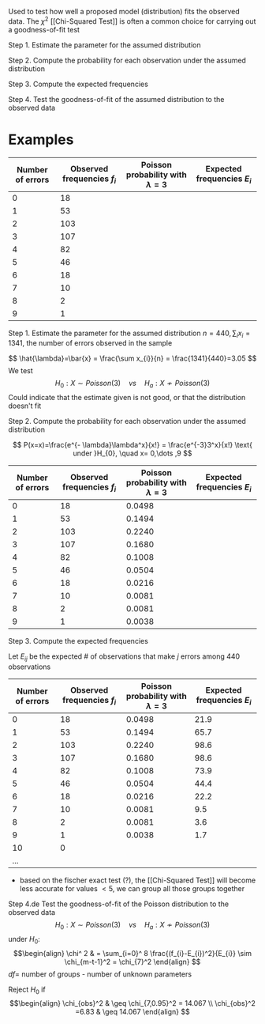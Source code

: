Used to test how well a proposed model (distribution) fits the observed data. The $\chi^2$ [[Chi-Squared Test]] is often a common choice for carrying out a goodness-of-fit test

Step 1. Estimate the parameter for the assumed distribution

Step 2. Compute the probability for each observation under the assumed distribution

Step 3. Compute the expected frequencies

Step 4. Test the goodness-of-fit of the assumed distribution to the observed data
# Examples

| Number of errors | Observed frequencies $f_i$ | Poisson probability with $\lambda = 3$ | Expected frequencies $E_i$ |
|------------------|---------------------------|-----------------------------------------|----------------------------|
| 0               | 18                          |                                         |                            |
| 1               | 53                          |                                         |                            |
| 2               | 103                         |                                         |                            |
| 3               | 107                         |                                         |                            |
| 4               | 82                          |                                         |                            |
| 5               | 46                          |                                         |                            |
| 6               | 18                          |                                         |                            |
| 7               | 10                          |                                         |                            |
| 8               | 2                           |                                         |                            |
| 9               | 1                           |                                         |                            |

Step 1. Estimate the parameter for the assumed distribution
$n=440, \sum_{i}x_{i}=1341$, the number of errors observed in the sample

$$
\hat{\lambda}=\bar{x} = \frac{\sum x_{i}}{n} = \frac{1341}{440}=3.05
$$
We test
$$
H_{0}:X\sim Poisson(3) \quad vs \quad H_{a}:X \nsim Poisson(3)
$$
Could indicate that the estimate given is not good, or that the distribution doesn't fit

Step 2. Compute the probability for each observation under the assumed distribution

$$
P(x=x)=\frac{e^{- \lambda}\lambda^x}{x!} = \frac{e^{-3}3^x}{x!} \text{ under }H_{0}, \quad x= 0,\dots ,9
$$

| Number of errors | Observed frequencies $f_i$ | Poisson probability with $\lambda = 3$ | Expected frequencies $E_i$ |
| ---------------- | -------------------------- | -------------------------------------- | -------------------------- |
| 0                | 18                         | 0.0498                                 |                            |
| 1                | 53                         | 0.1494                                 |                            |
| 2                | 103                        | 0.2240                                 |                            |
| 3                | 107                        | 0.1680                                 |                            |
| 4                | 82                         | 0.1008                                 |                            |
| 5                | 46                         | 0.0504                                 |                            |
| 6                | 18                         | 0.0216                                 |                            |
| 7                | 10                         | 0.0081                                 |                            |
| 8                | 2                          | 0.0081                                 |                            |
| 9                | 1                          | 0.0038                                 |                            |

Step 3. Compute the expected frequencies

Let $E_{ij}$ be the expected # of observations that make $j$ errors among 440 observations

| Number of errors | Observed frequencies $f_i$ | Poisson probability with $\lambda = 3$ | Expected frequencies $E_i$ |
| ---------------- | -------------------------- | -------------------------------------- | -------------------------- |
| 0                | 18                         | 0.0498                                 | 21.9                       |
| 1                | 53                         | 0.1494                                 | 65.7                       |
| 2                | 103                        | 0.2240                                 | 98.6                       |
| 3                | 107                        | 0.1680                                 | 98.6                       |
| 4                | 82                         | 0.1008                                 | 73.9                       |
| 5                | 46                         | 0.0504                                 | 44.4                       |
| 6                | 18                         | 0.0216                                 | 22.2                       |
| 7                | 10                         | 0.0081                                 | 9.5                        |
| 8                | 2                          | 0.0081                                 | 3.6                        |
| 9                | 1                          | 0.0038                                 | 1.7                        |
| 10               | 0                          |                                        |                            |
| ...              |                            |                                        |                            |

- based on the fischer exact test (?), the [[Chi-Squared Test]] will become less accurate for values $<5$, we can group all those groups together

 Step 4.de
 Test the goodness-of-fit of the Poisson distribution to the observed data
$$
H_{0}:X\sim Poisson (3) \quad vs\quad H_{a}: X\nsim Poisson(3)
$$
under $H_{0}:$
$$\begin{align}
\chi^ 2 &  =  \sum_{i=0}^ 8 \frac{(f_{i}-E_{i})^2}{E_{i}} \sim \chi_{m-t-1}^2 = \chi_{7}^2 
\end{align}
$$
$df =$ number of groups - number of unknown parameters

Reject $H_{0}$ if
$$\begin{align}
\chi_{obs}^2  & \geq \chi_{7,0.95}^2 = 14.067 \\
\chi_{obs}^2 =6.83 & \geq  14.067
\end{align}
$$
